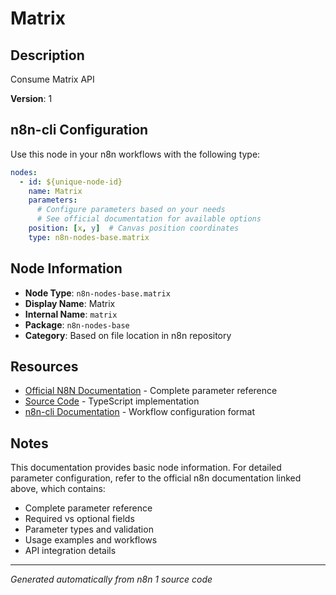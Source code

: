 # Matrix

## Description

Consume Matrix API

**Version**: 1

## n8n-cli Configuration

Use this node in your n8n workflows with the following type:

```yaml
nodes:
  - id: ${unique-node-id}
    name: Matrix
    parameters:
      # Configure parameters based on your needs
      # See official documentation for available options
    position: [x, y]  # Canvas position coordinates
    type: n8n-nodes-base.matrix
```

## Node Information

- **Node Type**: `n8n-nodes-base.matrix`
- **Display Name**: Matrix
- **Internal Name**: `matrix`
- **Package**: `n8n-nodes-base`
- **Category**: Based on file location in n8n repository

## Resources

- [Official N8N Documentation](https://docs.n8n.io/integrations/builtin/app-nodes/n8n-nodes-base.matrix/) - Complete parameter reference
- [Source Code](https://github.com/n8n-io/n8n/blob/master/packages/nodes-base/nodes/Matrix/Matrix.node.ts) - TypeScript implementation
- [n8n-cli Documentation](https://github.com/edenreich/n8n-cli) - Workflow configuration format

## Notes

This documentation provides basic node information. For detailed parameter configuration, 
refer to the official n8n documentation linked above, which contains:

- Complete parameter reference
- Required vs optional fields
- Parameter types and validation
- Usage examples and workflows
- API integration details

---
*Generated automatically from n8n 1 source code*

